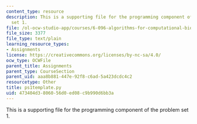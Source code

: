 ```yaml
---
content_type: resource
description: This is a supporting file for the programming component of the problem
  set 1.
file: /ol-ocw-studio-app/courses/6-096-algorithms-for-computational-biology-spring-2005/473404d3806056d0ed08c9b990d6bb3a_ps1template.py
file_size: 3377
file_type: text/plain
learning_resource_types:
- Assignments
license: https://creativecommons.org/licenses/by-nc-sa/4.0/
ocw_type: OCWFile
parent_title: Assignments
parent_type: CourseSection
parent_uid: aaa8b881-447e-92f8-c6ad-5a423dcdc4c2
resourcetype: Other
title: ps1template.py
uid: 473404d3-8060-56d0-ed08-c9b990d6bb3a
---
```

This is a supporting file for the programming component of the problem set 1.